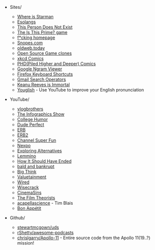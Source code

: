 * Sites/
    * [Where is Starman](https://www.whereisroadster.com/)
    * [Esolangs](https://esolangs.org/wiki/Main_Page)
    * [This Person Does Not Exist](https://www.thispersondoesnotexist.com/)
    * [The Is This Prime? game](http://isthisprime.com/game/)
    * [f*cking homepage](https://fuckinghomepage.com/)
    * [Snopes.com](https://www.snopes.com/)
    * [oldweb.today](http://oldweb.today/)
    * [Open Source Game clones](https://osgameclones.com/)
    * [xkcd Comics](https://xkcd.com/)
    * [PHD(Piled Higher and Deeper) Comics](http://phdcomics.com/)
    * [Google Ngram Viewer](https://books.google.com/ngrams)
    * [Firefox Keyboard Shortcuts](https://support.mozilla.org/en-US/kb/keyboard-shortcuts-perform-firefox-tasks-quickly?redirectlocale=en-US&as=u&redirectslug=Keyboard+shortcuts&utm_source=inproduct)
    * [Gmail Search Operators](https://support.google.com/mail/answer/7190)
    * [Keanu Reeves is Immortal](https://www.keanuisimmortal.com/)
    * [Youglish](https://youglish.com/) - Use YouTube to improve your English pronunciation

* YouTube/
    * [vlogbrothers](https://www.youtube.com/channel/UCGaVdbSav8xWuFWTadK6loA)
    * [The Infographics Show](https://www.youtube.com/channel/UCfdNM3NAhaBOXCafH7krzrA)
    * [College Humor](https://www.youtube.com/channel/UCPDXXXJj9nax0fr0Wfc048g)
    * [Dude Perfect](https://www.youtube.com/channel/UCRijo3ddMTht_IHyNSNXpNQ)
    * [ERB](https://www.youtube.com/channel/UCMu5gPmKp5av0QCAajKTMhw)
    * [ERB2](https://www.youtube.com/channel/UCaut53cnrdipyo47R-a3tEw)
    * [Channel Super Fun](https://www.youtube.com/channel/UCBZiUUYeLfS5rIj4TQvgSvA)
    * [Nexpo](https://www.youtube.com/channel/UCpFFItkfZz1qz5PpHpqzYBw)
    * [Exploring Alternatives](https://www.youtube.com/channel/UC8EQAfueDGNeqb1ALm0LjHA)
    * [Lemmino](https://www.youtube.com/channel/UCRcgy6GzDeccI7dkbbBna3Q)
    * [How It Should Have Ended](https://www.youtube.com/channel/UCHCph-_jLba_9atyCZJPLQQ)
    * [bald and bankrupt](https://www.youtube.com/channel/UCxDZs_ltFFvn0FDHT6kmoXA)
    * [Big Think](https://www.youtube.com/channel/UCvQECJukTDE2i6aCoMnS-Vg)
    * [Valuetainment](https://www.youtube.com/channel/UCIHdDJ0tjn_3j-FS7s_X1kQ)
    * [Wired](https://www.youtube.com/channel/UCftwRNsjfRo08xYE31tkiyw)
    * [Wisecrack](https://www.youtube.com/channel/UC6-ymYjG0SU0jUWnWh9ZzEQ)
    * [CinemaSins](https://www.youtube.com/channel/UCYUQQgogVeQY8cMQamhHJcg)
    * [The Film Theorists](https://www.youtube.com/channel/UC3sznuotAs2ohg_U__Jzj_Q)
    * [acapellascience](https://www.youtube.com/channel/UCTev4RNBiu6lqtx8z1e87fQ) - Tim Blais
    * [Bon Appétit](https://www.youtube.com/channel/UCbpMy0Fg74eXXkvxJrtEn3w)


* Github/
    * [stewartmcgown/uds](https://github.com/stewartmcgown/uds)
    * [rShetty/awesome-podcasts](https://github.com/rShetty/awesome-podcasts)
    * [chrislgarry/Apollo-11](https://github.com/chrislgarry/Apollo-11) - Entire source code from the Apollo 11(19..?) mission!
